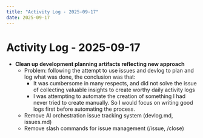 ```yaml
---
title: "Activity Log - 2025-09-17"
date: 2025-09-17
---
```


# Activity Log - 2025-09-17

- **Clean up development planning artifacts reflecting new approach**
  - Problem: following the attempt to use issues and devlog to plan and log what was done, the conclusion was that:
    - It was cumbersome in many respects, and did not solve the issue of collecting valuable insights to create worthy daily activity logs
    - I was attempting to automate the creation of something I had never tried to create manually. So I would focus on writing good logs first before automating the process.
  - Remove AI orchestration issue tracking system (devlog.md, issues.md)
  - Remove slash commands for issue management (/issue, /close)